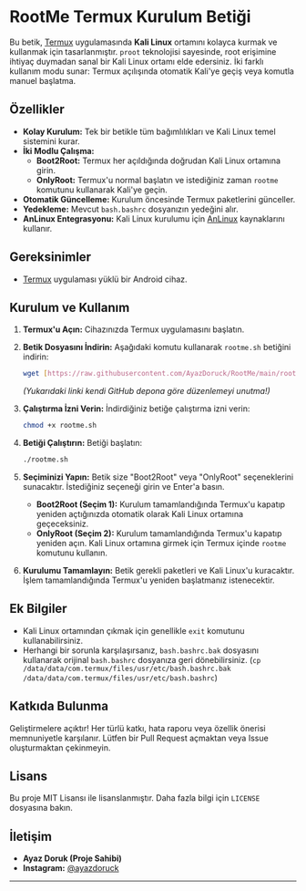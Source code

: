# RootMe Termux Kurulum Betiği

Bu betik, [Termux](https://termux.com/) uygulamasında **Kali Linux** ortamını kolayca kurmak ve kullanmak için tasarlanmıştır. `proot` teknolojisi sayesinde, root erişimine ihtiyaç duymadan sanal bir Kali Linux ortamı elde edersiniz. İki farklı kullanım modu sunar: Termux açılışında otomatik Kali'ye geçiş veya komutla manuel başlatma.

## Özellikler

* **Kolay Kurulum:** Tek bir betikle tüm bağımlılıkları ve Kali Linux temel sistemini kurar.
* **İki Modlu Çalışma:**
    * **Boot2Root:** Termux her açıldığında doğrudan Kali Linux ortamına girin.
    * **OnlyRoot:** Termux'u normal başlatın ve istediğiniz zaman `rootme` komutunu kullanarak Kali'ye geçin.
* **Otomatik Güncelleme:** Kurulum öncesinde Termux paketlerini günceller.
* **Yedekleme:** Mevcut `bash.bashrc` dosyanızın yedeğini alır.
* **AnLinux Entegrasyonu:** Kali Linux kurulumu için [AnLinux](https://github.com/EXALAB/AnLinux) kaynaklarını kullanır.

## Gereksinimler

* [Termux](https://termux.com/) uygulaması yüklü bir Android cihaz.

## Kurulum ve Kullanım

1.  **Termux'u Açın:** Cihazınızda Termux uygulamasını başlatın.
2.  **Betik Dosyasını İndirin:** Aşağıdaki komutu kullanarak `rootme.sh` betiğini indirin:

    ```bash
    wget [https://raw.githubusercontent.com/AyazDoruck/RootMe/main/rootme.sh](https://raw.githubusercontent.com/AyazDoruck/RootMe/main/rootme.sh)
    ```
    *(Yukarıdaki linki kendi GitHub depona göre düzenlemeyi unutma!)*

3.  **Çalıştırma İzni Verin:** İndirdiğiniz betiğe çalıştırma izni verin:

    ```bash
    chmod +x rootme.sh
    ```

4.  **Betiği Çalıştırın:** Betiği başlatın:

    ```bash
    ./rootme.sh
    ```

5.  **Seçiminizi Yapın:** Betik size "Boot2Root" veya "OnlyRoot" seçeneklerini sunacaktır. İstediğiniz seçeneği girin ve Enter'a basın.

    * **Boot2Root (Seçim 1):** Kurulum tamamlandığında Termux'u kapatıp yeniden açtığınızda otomatik olarak Kali Linux ortamına geçeceksiniz.
    * **OnlyRoot (Seçim 2):** Kurulum tamamlandığında Termux'u kapatıp yeniden açın. Kali Linux ortamına girmek için Termux içinde `rootme` komutunu kullanın.

6.  **Kurulumu Tamamlayın:** Betik gerekli paketleri ve Kali Linux'u kuracaktır. İşlem tamamlandığında Termux'u yeniden başlatmanız istenecektir.

## Ek Bilgiler

* Kali Linux ortamından çıkmak için genellikle `exit` komutunu kullanabilirsiniz.
* Herhangi bir sorunla karşılaşırsanız, `bash.bashrc.bak` dosyasını kullanarak orijinal `bash.bashrc` dosyanıza geri dönebilirsiniz. (`cp /data/data/com.termux/files/usr/etc/bash.bashrc.bak /data/data/com.termux/files/usr/etc/bash.bashrc`)

## Katkıda Bulunma

Geliştirmelere açıktır! Her türlü katkı, hata raporu veya özellik önerisi memnuniyetle karşılanır. Lütfen bir Pull Request açmaktan veya Issue oluşturmaktan çekinmeyin.

## Lisans

Bu proje MIT Lisansı ile lisanslanmıştır. Daha fazla bilgi için `LICENSE` dosyasına bakın.

## İletişim

* **Ayaz Doruk (Proje Sahibi)**
* **Instagram:** [@ayazdoruck](https://www.instagram.com/ayazdoruck/)

---
